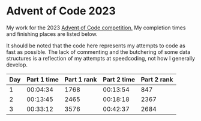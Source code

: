 # Advent of Code 2023

My work for the 2023 [Advent of Code competition.](https://adventofcode.com) My completion times and finishing places are listed below.  

It should be noted that the code here represents my attempts to code as fast as possible. The lack of commenting and the butchering of some data structures is a reflection of my attempts at speedcoding, not how I generally develop.  

| Day | Part 1 time | Part 1 rank | Part 2 time | Part 2 rank |
| --- | ----------- | ----------- | ----------- | ----------- |
| 1   | 00:04:34    | 1768        | 00:13:54    | 847         |
| 2   | 00:13:45    | 2465        | 00:18:18    | 2367        |
| 3   | 00:33:12    | 3576        | 00:42:37    | 2684        |